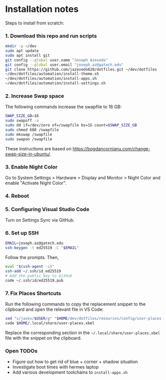 # Installation notes

Steps to install from scratch:

### 1. Download this repo and run scripts

```sh
mkdir -p ~/dev
sudo apt update
sudo apt install git
git config --global user.name "Joseph Azevedo"
git config --global user.email "joseph.az@gatech.edu"
git clone https://github.com/jazevedo620/dotfiles.git ~/dev/dotfiles
~/dev/dotfiles/automation/install-theme.sh
~/dev/dotfiles/automation/install-apps.sh
~/dev/dotfiles/automation/install-settings.sh
```

### 2. Increase Swap space

The following commands increase the swapfile to 16 GB:

```sh
SWAP_SIZE_GB=16
sudo swapoff -a
sudo dd if=/dev/zero of=/swapfile bs=1G count=$SWAP_SIZE_GB
sudo chmod 600 /swapfile
sudo mkswap /swapfile
sudo swapon /swapfile
```

These instructions are based on https://bogdancornianu.com/change-swap-size-in-ubuntu/.

### 3. Enable Night Color

Go to System Settings > Hardware > Display and Monitor > Night Color and enable "Activate Night Color".

### 4. Reboot

### 5. Configuring Visual Studio Code

Turn on Settings Sync via GitHub.

### 6. Set up SSH

```sh
EMAIL=joseph.az@gatech.edu
ssh-keygen -t ed25519 -C "$EMAIL"
```

Follow the prompts. Then,

```sh
eval "$(ssh-agent -s)"
ssh-add ~/.ssh/id_ed25519
# Add the public key to GitHub
code ~/.ssh/id/ed25519.pub
```

### 7. Fix Places Shortcuts

Run the following commands to copy the replacement snippet to the clipboard and open the relevant file in VS Code:

```sh
sed "s/jazev/$USER/g" "$HOME/dev/dotfiles/resources/config/user-places.snippet.xbel" | xsel -ib
code $HOME/.local/share/user-places.xbel
```

Replace the corresponding section in the `~/.local/share/user-places.xbel` file with the snippet on the clipboard.

### Open TODOs

- Figure out how to get rid of blue + corner + shadow situation
- Investigate boot times with hermes laptop
- Add various development toolchains to `install-apps.sh`
